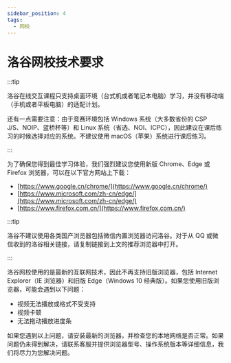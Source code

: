 ```yaml
---
sidebar_position: 4
tags:
  - 网校 
---
```


# 洛谷网校技术要求

:::tip

洛谷在线交互课程只支持桌面环境（台式机或者笔记本电脑）学习，并没有移动端（手机或者平板电脑）的适配计划。

还有一点需要注意：由于竞赛环境包括 Windows 系统（大多数省份的 CSP J/S、NOIP、蓝桥杯等）和 Linux 系统（省选、NOI、ICPC），因此建议在课后练习的时候选择对应的系统。不建议使用 macOS（苹果）系统进行课后练习。

:::

为了确保您得到最佳学习体验，我们强烈建议您使用新版 Chrome、Edge 或 Firefox 浏览器，可以在以下官方网站上下载：

- [https://www.google.cn/chrome/](https://www.google.cn/chrome/)
- [https://www.microsoft.com/zh-cn/edge/](https://www.microsoft.com/zh-cn/edge/)
- [https://www.firefox.com.cn/](https://www.firefox.com.cn/)

:::tip

洛谷不建议使用各类国产浏览器包括微信内置浏览器访问洛谷。对于从 QQ 或微信收到的洛谷相关链接，请复制链接到上文的推荐浏览器中打开。

:::

洛谷网校使用的是最新的互联网技术，因此不再支持旧版浏览器，包括 Internet Explorer（IE 浏览器）和旧版 Edge（Windows 10 经典版）。如果您使用旧版浏览器，可能会遇到以下问题：

- 视频无法播放或格式不受支持
- 视频卡顿
- 无法拖动播放进度条

如果您遇到以上问题，请安装最新的浏览器，并检查您的本地网络是否正常。如果问题仍未得到解决，请联系客服并提供浏览器型号、操作系统版本等详细信息，我们将尽力为您解决问题。

